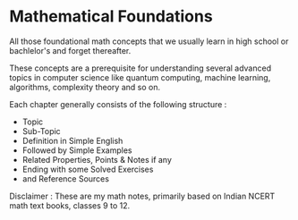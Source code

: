 # Mathematical Foundations

All those foundational math concepts that we usually learn in high school or bachlelor's and forget thereafter.

These concepts are a prerequisite for understanding several advanced topics in computer science like quantum computing, machine learning, algorithms, complexity theory and so on.
 
Each chapter generally consists of the following structure : 
 - Topic
 - Sub-Topic
 - Definition in Simple English
 - Followed by Simple Examples
 - Related Properties, Points & Notes if any
 - Ending with some Solved Exercises
 - and Reference Sources

Disclaimer : These are my math notes, primarily based on Indian NCERT math text books, classes 9 to 12.
